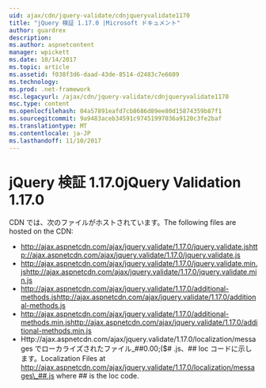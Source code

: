 ```yaml
---
uid: ajax/cdn/jquery-validate/cdnjqueryvalidate1170
title: "jQuery 検証 1.17.0 |Microsoft ドキュメント"
author: guardrex
description: 
ms.author: aspnetcontent
manager: wpickett
ms.date: 10/14/2017
ms.topic: article
ms.assetid: f038f3d6-daad-43de-8514-d2483c7e6609
ms.technology: 
ms.prod: .net-framework
msc.legacyurl: /ajax/cdn/jquery-validate/cdnjqueryvalidate1170
msc.type: content
ms.openlocfilehash: 04a57891eafd7cb8686d89ee80d15874359b87f1
ms.sourcegitcommit: 9a9483aceb34591c97451997036a9120c3fe2baf
ms.translationtype: MT
ms.contentlocale: ja-JP
ms.lasthandoff: 11/10/2017
---
```

<a name="jquery-validation-1170"></a><span data-ttu-id="646b3-102">jQuery 検証 1.17.0</span><span class="sxs-lookup"><span data-stu-id="646b3-102">jQuery Validation 1.17.0</span></span>
====================
<span data-ttu-id="646b3-103">CDN では、次のファイルがホストされています。</span><span class="sxs-lookup"><span data-stu-id="646b3-103">The following files are hosted on the CDN:</span></span>

- <span data-ttu-id="646b3-104">http://ajax.aspnetcdn.com/ajax/jquery.validate/1.17.0/jquery.validate.js</span><span class="sxs-lookup"><span data-stu-id="646b3-104">http://ajax.aspnetcdn.com/ajax/jquery.validate/1.17.0/jquery.validate.js</span></span>
- <span data-ttu-id="646b3-105">http://ajax.aspnetcdn.com/ajax/jquery.validate/1.17.0/jquery.validate.min.js</span><span class="sxs-lookup"><span data-stu-id="646b3-105">http://ajax.aspnetcdn.com/ajax/jquery.validate/1.17.0/jquery.validate.min.js</span></span>
- <span data-ttu-id="646b3-106">http://ajax.aspnetcdn.com/ajax/jquery.validate/1.17.0/additional-methods.js</span><span class="sxs-lookup"><span data-stu-id="646b3-106">http://ajax.aspnetcdn.com/ajax/jquery.validate/1.17.0/additional-methods.js</span></span>
- <span data-ttu-id="646b3-107">http://ajax.aspnetcdn.com/ajax/jquery.validate/1.17.0/additional-methods.min.js</span><span class="sxs-lookup"><span data-stu-id="646b3-107">http://ajax.aspnetcdn.com/ajax/jquery.validate/1.17.0/additional-methods.min.js</span></span>
- <span data-ttu-id="646b3-108">Http://ajax.aspnetcdn.com/ajax/jquery.validate/1.17.0/localization/messages でローカライズされたファイル\_##0.00;($# .js、## loc コードに示します。</span><span class="sxs-lookup"><span data-stu-id="646b3-108">Localization Files at http://ajax.aspnetcdn.com/ajax/jquery.validate/1.17.0/localization/messages\_##.js where ## is the loc code.</span></span>

